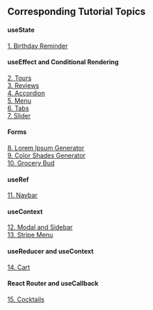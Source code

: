 
## Corresponding Tutorial Topics

#### useState

[1. Birthday Reminder](https://birthday-reminder-rt.netlify.app)

#### useEffect and Conditional Rendering

[2. Tours](https://tours-rt.netlify.app)  
[3. Reviews](https://reviews-rt.netlify.app)  
[4. Accordion](https://accordion-rt.netlify.app)  
[5. Menu](https://menu-rt.netlify.app)  
[6. Tabs](https://tabs-rt.netlify.app)  
[7. Slider](https://slider-rt.netlify.app)  



#### Forms

[8. Lorem Ipsum Generator]()  
[9. Color Shades Generator]()  
[10. Grocery Bud]()  

#### useRef

[11. Navbar]()

#### useContext

[12. Modal and Sidebar]()  
[13. Stripe Menu]()

#### useReducer and useContext

[14. Cart]()

#### React Router and useCallback

[15. Cocktails]()
